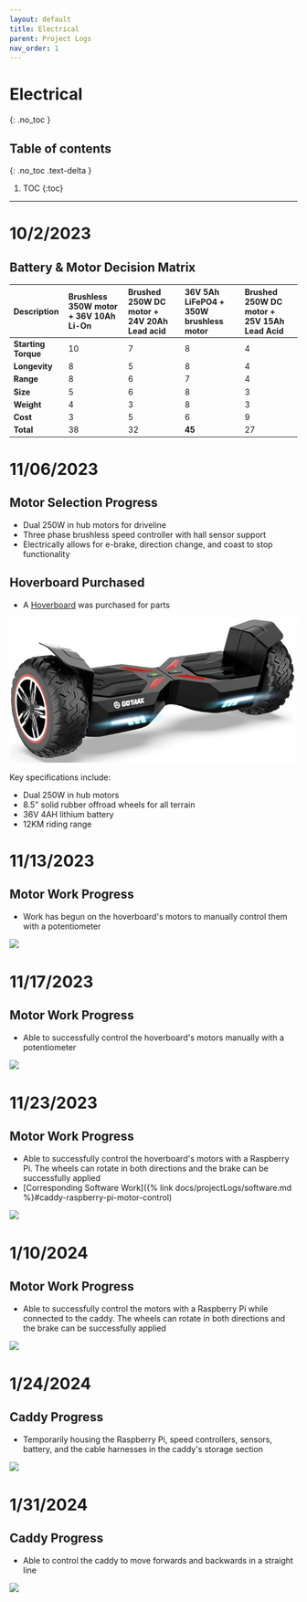 ```yaml
---
layout: default
title: Electrical
parent: Project Logs
nav_order: 1
---
```

# Electrical
{: .no_toc }

## Table of contents
{: .no_toc .text-delta }

1. TOC
{:toc}
---

# 10/2/2023
## Battery & Motor Decision Matrix

| Description | Brushless 350W motor + 36V 10Ah Li-On | Brushed 250W DC motor + 24V 20Ah Lead acid | 36V 5Ah LiFePO4 +  350W brushless motor | Brushed 250W DC motor + 25V 15Ah Lead Acid |
|:--------------------|:-------------------|:-------------------|:-------------------|:--------------------|
| **Starting Torque** | 10 | 7 | 8 | 4 |
| **Longevity** | 8 | 5 | 8 | 4 |
| **Range** | 8 | 6 | 7 | 4 |
| **Size** | 5 | 6 | 8 | 3 |
| **Weight** | 4 | 3 | 8 | 3 |
| **Cost** | 3 | 5 | 6 | 9 |
| **Total** | 38 | 32 | **45** | 27 |

# 11/06/2023
## Motor Selection Progress
* Dual 250W in hub motors for driveline
* Three phase brushless speed controller with hall sensor support
* Electrically allows for e-brake, direction change, and coast to stop functionality

## Hoverboard Purchased
* A [Hoverboard](https://www.amazon.ca/dp/B09NDKKBH8?language=en-CA&ref_=cm_sw_r_apin_dp_FCHVW3Y5VHK1D3ENJAW9&th=1) was purchased for parts

![](../../assets/images/hoverboardNew.png)

Key specifications include:
* Dual 250W in hub motors
* 8.5" solid rubber offroad wheels for all terrain
* 36V 4AH lithium battery
* 12KM riding range

# 11/13/2023
## Motor Work Progress
* Work has begun on the hoverboard's motors to manually control them with a potentiometer

![](../../assets/images/hoverboardWorkStarts.png)

# 11/17/2023
## Motor Work Progress
* Able to successfully control the hoverboard's motors manually with a potentiometer

![](../../assets/images/hoverboardWorkMotorControl.gif)

# 11/23/2023
## Motor Work Progress
* Able to successfully control the hoverboard's motors with a Raspberry Pi. The wheels can rotate in both directions and the brake can be successfully applied
* [Corresponding Software Work]({% link docs/projectLogs/software.md %}#caddy-raspberry-pi-motor-control)

![](../../assets/images/hoverboardMotorRPI.gif)

# 1/10/2024
## Motor Work Progress
* Able to successfully control the motors with a Raspberry Pi while connected to the caddy. The wheels can rotate in both directions and the brake can be successfully applied

![](../../assets/images/wheelMotorControl.gif)

# 1/24/2024
## Caddy Progress
* Temporarily housing the Raspberry Pi, speed controllers, sensors, battery, and the cable harnesses in the caddy's storage section

![](../../assets/images/tempElectricalHousing.png)

# 1/31/2024
## Caddy Progress
* Able to control the caddy to move forwards and backwards in a straight line

![](../../assets/images/caddyMovingForwardsBackwards.gif)